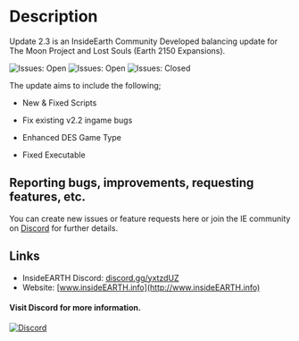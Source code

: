 # Description #

Update 2.3 is an InsideEarth Community Developed balancing update for The Moon Project and Lost Souls (Earth 2150 Expansions). 

<img alt="Issues: Open" src="https://img.shields.io//github/issues/lnsideEarth2150/IEO-Updates"/>
<img alt="Issues: Open" src="https://img.shields.io/github/issues-raw/lnsideEarth2150/IEO-Updates"/> 
<img alt="Issues: Closed" src="https://img.shields.io/github/issues-closed/lnsideEarth2150/IEO-Updates"/>

The update aims to include the following;

- New & Fixed Scripts

- Fix existing v2.2 ingame bugs

- Enhanced DES Game Type

- Fixed Executable

## Reporting bugs, improvements, requesting features, etc. ##

You can create new issues or feature requests here or join the IE community on [Discord][DiscordLink] for further details.

## Links
* InsideEARTH Discord: [discord.gg/yxtzdUZ](https://discord.gg/yxtzdUZ)
* Website: [www.insideEARTH.info](http://www.insideEARTH.info)

#### Visit Discord for more information.
<a href="https://discord.gg/yxtzdUZ"><img alt="Discord" src="https://img.shields.io/discord/572336961143177216?color=Green&label=Discord&style=flat"/></a>

[DiscordLink]: https://discord.gg/yxtzdUZ
